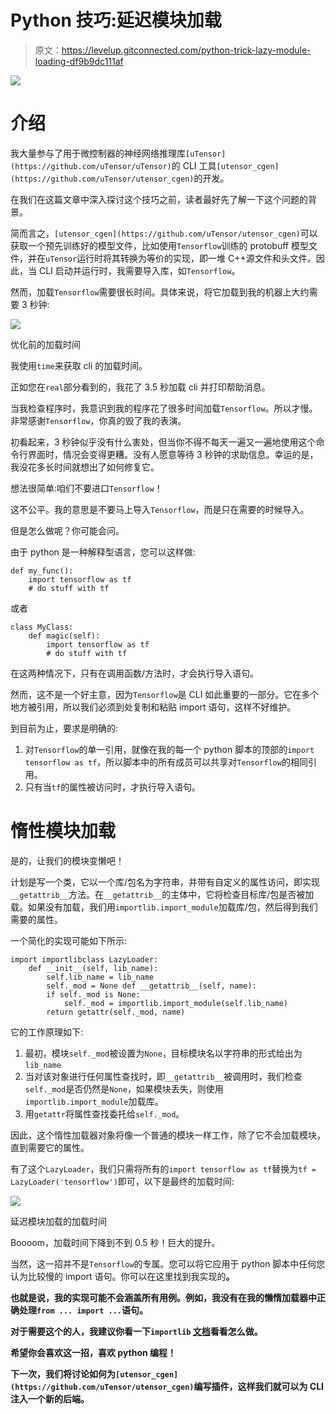 # Python 技巧:延迟模块加载

> 原文：<https://levelup.gitconnected.com/python-trick-lazy-module-loading-df9b9dc111af>

![](img/d1053ded74272866a857e0cad506f8bb.png)

# 介绍

我大量参与了用于微控制器的神经网络推理库`[uTensor](https://github.com/uTensor/uTensor)`的 CLI 工具`[utensor_cgen](https://github.com/uTensor/utensor_cgen)`的开发。

在我们在这篇文章中深入探讨这个技巧之前，读者最好先了解一下这个问题的背景。

简而言之，`[utensor_cgen](https://github.com/uTensor/utensor_cgen)`可以获取一个预先训练好的模型文件，比如使用`Tensorflow`训练的 protobuff 模型文件，并在`uTensor`运行时将其转换为等价的实现，即一堆 C++源文件和头文件。因此，当 CLI 启动并运行时，我需要导入库，如`Tensorflow`。

然而，加载`Tensorflow`需要很长时间。具体来说，将它加载到我的机器上大约需要 3 秒钟:

![](img/a9407e3d3ffe22a642ca15067862adca.png)

优化前的加载时间

我使用`time`来获取 cli 的加载时间。

正如您在`real`部分看到的，我花了 3.5 秒加载 cli 并打印帮助消息。

当我检查程序时，我意识到我的程序花了很多时间加载`Tensorflow`。所以才慢。非常感谢`Tensorflow`，你真的毁了我的表演。

初看起来，3 秒钟似乎没有什么害处，但当你不得不每天一遍又一遍地使用这个命令行界面时，情况会变得更糟。没有人愿意等待 3 秒钟的求助信息。幸运的是，我没花多长时间就想出了如何修复它。

想法很简单:咱们不要进口`Tensorflow`！

这不公平。我的意思是不要马上导入`Tensorflow`，而是只在需要的时候导入。

但是怎么做呢？你可能会问。

由于 python 是一种解释型语言，您可以这样做:

```
def my_func():
    import tensorflow as tf
    # do stuff with tf
```

或者

```
class MyClass:
    def magic(self):
        import tensorflow as tf
        # do stuff with tf
```

在这两种情况下，只有在调用函数/方法时，才会执行导入语句。

然而，这不是一个好主意，因为`Tensorflow`是 CLI 如此重要的一部分。它在多个地方被引用，所以我们必须到处复制和粘贴 import 语句，这样不好维护。

到目前为止，要求是明确的:

1.  对`Tensorflow`的单一引用，就像在我的每一个 python 脚本的顶部的`import tensorflow as tf`，所以脚本中的所有成员可以共享对`Tensorflow`的相同引用。
2.  只有当`tf`的属性被访问时，才执行导入语句。

# 惰性模块加载

是的，让我们的模块变懒吧！

计划是写一个类，它以一个库/包名为字符串，并带有自定义的属性访问，即实现`__getattrib__`方法。在`__getattrib__`的主体中，它将检查目标库/包是否被加载。如果没有加载，我们用`importlib.import_module`加载库/包，然后得到我们需要的属性。

一个简化的实现可能如下所示:

```
import importlibclass LazyLoader:
    def __init__(self, lib_name):
        self.lib_name = lib_name
        self._mod = None def __getattrib__(self, name):
        if self._mod is None:
            self._mod = importlib.import_module(self.lib_name)
        return getattr(self._mod, name)
```

它的工作原理如下:

1.  最初，模块`self._mod`被设置为`None`，目标模块名以字符串的形式给出为`lib_name`
2.  当对该对象进行任何属性查找时，即`__getattrib__`被调用时，我们检查`self._mod`是否仍然是`None`，如果模块丢失，则使用`importlib.import_module`加载库。
3.  用`getattr`将属性查找委托给`self._mod`。

因此，这个惰性加载器对象将像一个普通的模块一样工作，除了它不会加载模块，直到需要它的属性。

有了这个`LazyLoader`，我们只需将所有的`import tensorflow as tf`替换为`tf = LazyLoader('tensorflow')`即可，以下是最终的加载时间:

![](img/e6b15e442c6fadfc302d8128e0c2bd36.png)

延迟模块加载的加载时间

Boooom，加载时间下降到不到 0.5 秒！巨大的提升。

当然，这一招并不是`Tensorflow`的专属。您可以将它应用于 python 脚本中任何您认为比较慢的 import 语句。你可以在这里找到我实现的[](https://github.com/uTensor/utensor_cgen/blob/develop/utensor_cgen/utils.py#L23-L44)**。**

**也就是说，我的实现可能不会涵盖所有用例。例如，我没有在我的懒惰加载器中正确处理`from ... import ...`语句。**

**对于需要这个的人，我建议你看一下`importlib` [文档](https://docs.python.org/3/library/importlib.html#importlib.import_module)看看怎么做。**

**希望你会喜欢这一招，喜欢 python 编程！**

**下一次，我们将讨论如何为`[utensor_cgen](https://github.com/uTensor/utensor_cgen)`编写插件，这样我们就可以为 CLI 注入一个新的后端。**